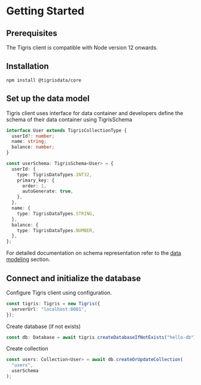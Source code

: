 # Getting Started

## Prerequisites

The Tigris client is compatible with Node version 12 onwards.

## Installation

```shell
npm install @tigrisdata/core
```

## Set up the data model

Tigris client uses interface for data container and developers define the schema
of their data container using TigrisSchema

```typescript title=DataContainer
interface User extends TigrisCollectionType {
  userId?: number;
  name: string;
  balance: number;
}
```

```typescript title=SchemaDefinition
const userSchema: TigrisSchema<User> = {
  userId: {
    type: TigrisDataTypes.INT32,
    primary_key: {
      order: 1,
      autoGenerate: true,
    },
  },
  name: {
    type: TigrisDataTypes.STRING,
  },
  balance: {
    type: TigrisDataTypes.NUMBER,
  },
};
```

For detailed documentation on schema representation refer to the
[data modeling](datamodel/overview.mdx) section.

## Connect and initialize the database

Configure Tigris client using configuration.

```typescript
const tigris: Tigris = new Tigris({
  serverUrl: "localhost:8081",
});
```

Create database (if not exists)

```typescript
const db: Database = await tigris.createDatabaseIfNotExists("hello-db");
```

Create collection

```typescript
const users: Collection<User> = await db.createOrUpdateCollection(
  "users",
  userSchema
);
```
